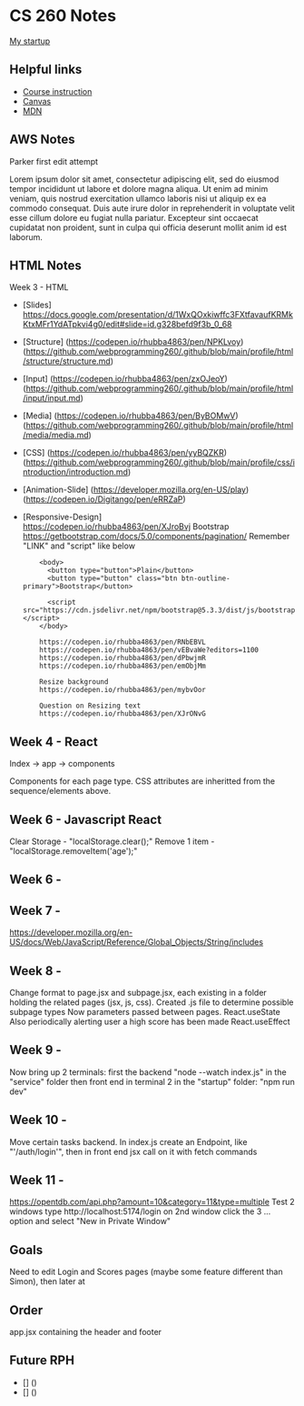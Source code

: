 # CS 260 Notes

[My startup](https://simon.cs260.click)

## Helpful links

- [Course instruction](https://github.com/webprogramming260)
- [Canvas](https://byu.instructure.com)
- [MDN](https://developer.mozilla.org)

## AWS Notes

Parker first edit attempt

Lorem ipsum dolor sit amet, consectetur adipiscing elit, sed do eiusmod tempor incididunt ut labore et dolore magna aliqua. Ut enim ad minim veniam, quis nostrud exercitation ullamco laboris nisi ut aliquip ex ea commodo consequat. Duis aute irure dolor in reprehenderit in voluptate velit esse cillum dolore eu fugiat nulla pariatur. Excepteur sint occaecat cupidatat non proident, sunt in culpa qui officia deserunt mollit anim id est laborum.

## HTML Notes

Week 3 - HTML
- [Slides] 
          https://docs.google.com/presentation/d/1WxQOxkiwffc3FXtfavaufKRMkKtxMFr1YdATpkvi4g0/edit#slide=id.g328befd9f3b_0_68
- [Structure] (https://codepen.io/rhubba4863/pen/NPKLvoy)
          (https://github.com/webprogramming260/.github/blob/main/profile/html/structure/structure.md)
- [Input] (https://codepen.io/rhubba4863/pen/zxOJeoY)
          (https://github.com/webprogramming260/.github/blob/main/profile/html/input/input.md)
- [Media] (https://codepen.io/rhubba4863/pen/ByBOMwV)
          (https://github.com/webprogramming260/.github/blob/main/profile/html/media/media.md)
- [CSS]   (https://codepen.io/rhubba4863/pen/yyBQZKR)
          (https://github.com/webprogramming260/.github/blob/main/profile/css/introduction/introduction.md)
- [Animation-Slide] (https://developer.mozilla.org/en-US/play)
          (https://codepen.io/Digitango/pen/eRRZaP)
- [Responsive-Design]  
          https://codepen.io/rhubba4863/pen/XJroBvj Bootstrap
          https://getbootstrap.com/docs/5.0/components/pagination/
          Remember "LINK" and "script" like below
          <head>
            <link rel="stylesheet" href="https://cdn.jsdelivr.net/npm/bootstrap@5.3.3/dist/css/bootstrap.min.css" />
          </head>

          <body>
            <button type="button">Plain</button>
            <button type="button" class="btn btn-outline-primary">Bootstrap</button>

            <script src="https://cdn.jsdelivr.net/npm/bootstrap@5.3.3/dist/js/bootstrap.bundle.min.js"></script>
          </body>

          https://codepen.io/rhubba4863/pen/RNbEBVL
          https://codepen.io/rhubba4863/pen/vEBvaWe?editors=1100
          https://codepen.io/rhubba4863/pen/dPbwjmR
          https://codepen.io/rhubba4863/pen/emObjMm

          Resize background
          https://codepen.io/rhubba4863/pen/mybvOor

          Question on Resizing text
          https://codepen.io/rhubba4863/pen/XJrONvG
## Week 4 - React

  Index -> app -> components

  Components for each page type. CSS attributes are inheritted from the sequence/elements above.

## Week 6 - Javascript React

  Clear Storage - "localStorage.clear();"
  Remove 1 item - "localStorage.removeItem('age');"

## Week 6 - 
## Week 7 - 
  https://developer.mozilla.org/en-US/docs/Web/JavaScript/Reference/Global_Objects/String/includes
  
## Week 8 - 
  Change format to page.jsx and subpage.jsx, each existing in a folder holding the related pages (jsx, js, css).
  Created .js file to determine possible subpage types
  Now parameters passed between pages.
    React.useState
  Also periodically alerting user a high score has been made
    React.useEffect
## Week 9 - 
  Now bring up 2 terminals: first the backend "node --watch index.js" in the "service" folder then front end in terminal 2 in the "startup" folder: "npm run dev"
## Week 10 - 
  Move certain tasks backend. In index.js create an Endpoint, like "'/auth/login'", then in 
  front end jsx call on it with fetch commands
  
## Week 11 - 
  https://opentdb.com/api.php?amount=10&category=11&type=multiple
  Test 2 windows
  type http://localhost:5174/login
  on 2nd window click the 3 ... option and select "New in Private Window"

## Goals
Need to edit Login and Scores pages (maybe some feature different
than Simon), then later at 

## Order
app.jsx containing the header and footer


## Future RPH
- [] ()
- [] ()

